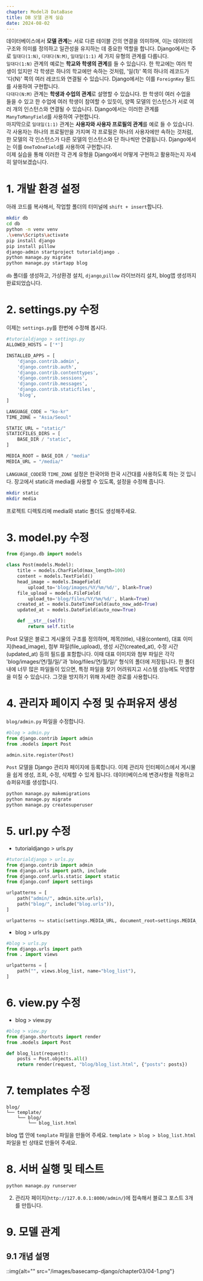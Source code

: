 ```yaml
---
chapter: Model과 DataBase
title: DB 모델 관계 실습
date: 2024-08-02
---
```

데이터베이스에서 **모델 관계**는 서로 다른 테이블 간의 연결을 의미하며, 이는 데이터의 구조와 의미를 정의하고 일관성을 유지하는 데 중요한 역할을 합니다. Django에서는 주로 `일대다(1:N)`, `다대다(N:M)`, `일대일(1:1)` 세 가지 유형의 관계를 다룹니다.       
`일대다(1:N)` 관계의 예로는 **학교와 학생의 관계**를 들 수 있습니다. 한 학교에는 여러 학생이 있지만 각 학생은 하나의 학교에만 속하는 것처럼, '일(1)' 쪽의 하나의 레코드가 '다(N)' 쪽의 여러 레코드와 연결될 수 있습니다. Django에서는 이를 `ForeignKey` 필드를 사용하여 구현합니다.     
`다대다(N:M)` 관계는 **학생과 수업의 관계**로 설명할 수 있습니다. 한 학생이 여러 수업을 들을 수 있고 한 수업에 여러 학생이 참여할 수 있듯이, 양쪽 모델의 인스턴스가 서로 여러 개의 인스턴스와 연결될 수 있습니다. Django에서는 이러한 관계를 `ManyToManyField`를 사용하여 구현합니다.       
마지막으로 `일대일(1:1)` 관계는 **사용자와 사용자 프로필의 관계**를 예로 들 수 있습니다. 각 사용자는 하나의 프로필만을 가지며 각 프로필은 하나의 사용자에만 속하는 것처럼, 한 모델의 각 인스턴스가 다른 모델의 인스턴스와 단 하나씩만 연결됩니다. Django에서는 이를 `OneToOneField`를 사용하여 구현합니다.      
이제 실습을 통해 이러한 각 관계 유형을 Django에서 어떻게 구현하고 활용하는지 자세히 알아보겠습니다.     

# 1. 개발 환경 설정
아래 코드를 복사해서, 작업할 폴더의 터미널에 `shift + insert`합니다. 
```bash
mkdir db
cd db
python -m venv venv
.\venv\Scripts\activate
pip install django
pip install pillow
django-admin startproject tutorialdjango .
python manage.py migrate
python manage.py startapp blog
```
`db` 폴더를 생성하고, 가상환경 설치, `django`,`pillow` 라이브러리 설치, blog앱 생성까지 완료되었습니다.

# 2. settings.py 수정
이제는 `settings.py`를 한번에 수정해 봅시다.
```python
#tutorialdjango > settings.py
ALLOWED_HOSTS = ['*']

INSTALLED_APPS = [
    'django.contrib.admin',
    'django.contrib.auth',
    'django.contrib.contenttypes',
    'django.contrib.sessions',
    'django.contrib.messages',
    'django.contrib.staticfiles',
    'blog',
]

LANGUAGE_CODE = "ko-kr"
TIME_ZONE = "Asia/Seoul"

STATIC_URL = "static/"
STATICFILES_DIRS = [
    BASE_DIR / "static",
]

MEDIA_ROOT = BASE_DIR / "media"
MEDIA_URL = "/media/"
```
`LANGUAGE_CODE`와 `TIME_ZONE` 설정은 한국어와 한국 시간대를 사용하도록 하는 것 입니다.
장고에서 static과 media를 사용할 수 있도록, 설정을 수정해 줍니다.
```bash
mkdir static
mkdir media
```
프로젝트 디렉토리에 media와 static 폴더도 생성해주세요.

# 3. model.py 수정
```python
from django.db import models

class Post(models.Model):
    title = models.CharField(max_length=100)
    content = models.TextField()
    head_image = models.ImageField(
        upload_to='blog/images/%Y/%m/%d/', blank=True)
    file_upload = models.FileField(
        upload_to='blog/files/%Y/%m/%d/', blank=True)
    created_at = models.DateTimeField(auto_now_add=True)
    updated_at = models.DateField(auto_now=True)

    def __str__(self):
        return self.title
```
Post 모델은 블로그 게시물의 구조를 정의하며, 제목(title), 내용(content), 대표 이미지(head_image), 첨부 파일(file_upload), 생성 시간(created_at), 수정 시간(updated_at) 등의 필드를 포함합니다. 이때 대표 이미지와 첨부 파일은 각각 'blog/images/연/월/일/'과 'blog/files/연/월/일/' 형식의 폴더에 저장됩니다. 한 폴더 내에 너무 많은 파일들이 있으면, 특정 파일을 찾기 어려워지고 시스템 성능에도 악영향을 미칠 수 있습니다. 그것을 방지하기 위해 자세한 경로를 사용합니다.

# 4. 관리자 페이지 수정 및 슈퍼유저 생성
`blog/admin.py` 파일을 수정합니다.
```python
#blog > admin.py
from django.contrib import admin
from .models import Post

admin.site.register(Post)
```
`Post` 모델을 Django 관리자 페이지에 등록합니다. 이제 관리자 인터페이스에서 게시물을 쉽게 생성, 조회, 수정, 삭제할 수 있게 됩니다.
데이터베이스에 변경사항을 적용하고 슈퍼유저를 생성합니다.
```bash
python manage.py makemigrations
python manage.py migrate
python manage.py createsuperuser
```

# 5. url.py 수정
- tutorialdjango > urls.py
```python
#tutorialdjango > urls.py
from django.contrib import admin
from django.urls import path, include
from django.conf.urls.static import static
from django.conf import settings

urlpatterns = [
    path("admin/", admin.site.urls),
    path("blog/", include("blog.urls")),
]

urlpatterns += static(settings.MEDIA_URL, document_root=settings.MEDIA_ROOT)
```
- blog > urls.py
```python
#blog > urls.py
from django.urls import path
from . import views

urlpatterns = [
    path("", views.blog_list, name="blog_list"),
]
```

# 6. view.py 수정
- blog > view.py
```python
#blog > view.py
from django.shortcuts import render
from .models import Post

def blog_list(request):
    posts = Post.objects.all()
    return render(request, "blog/blog_list.html", {"posts": posts})
```
# 7. templates 수정
```
blog/
└── template/
    └── blog/
        └── blog_list.html
```
blog 앱 안에 `template` 파일을 만들어 주세요.
`template > blog > blog_list.html` 파일을 빈 상태로 만들어 주세요.
# 8. 서버 실행 및 테스트
```
python manage.py runserver
```
2. 관리자 페이지(`http://127.0.0.1:8000/admin/`)에 접속해서 블로그 포스트 3개를 만듭니다.

# 9. 모델 관계
## 9.1 개념 설명
::img{alt="" src="/images/basecamp-django/chapter03/04-1.png"}
